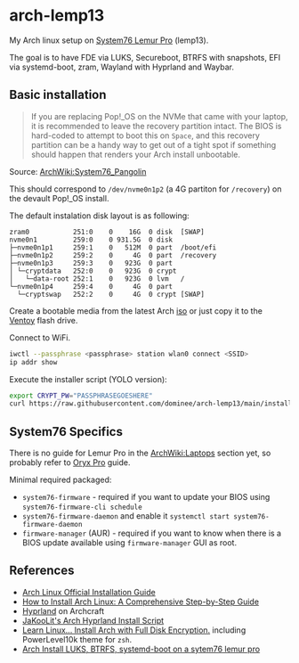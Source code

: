 # arch-lemp13

My Arch linux setup on [System76 Lemur Pro](https://system76.com/laptops/lemur) (lemp13).

The goal is to have FDE via LUKS, Secureboot, BTRFS with snapshots, EFI via systemd-boot, zram, Wayland with Hyprland and Waybar.

## Basic installation

> If you are replacing Pop!_OS on the NVMe that came with your laptop, it is recommended to leave the recovery partition intact. The BIOS is hard-coded to attempt to boot this on `Space`, and this recovery partition can be a handy way to get out of a tight spot if something should happen that renders your Arch install unbootable.

Source: [ArchWiki:System76_Pangolin](https://wiki.archlinux.org/title/System76_Pangolin_pang12#Recovery_partition)

This should correspond to `/dev/nvme0n1p2` (a 4G partiton for `/recovery`) on the devault Pop!_OS install.

The default instalation disk layout is as following:

```console
zram0           251:0    0    16G  0 disk  [SWAP]
nvme0n1         259:0    0 931.5G  0 disk  
├─nvme0n1p1     259:1    0   512M  0 part  /boot/efi
├─nvme0n1p2     259:2    0     4G  0 part  /recovery
├─nvme0n1p3     259:3    0   923G  0 part  
│ └─cryptdata   252:0    0   923G  0 crypt 
│   └─data-root 252:1    0   923G  0 lvm   /
└─nvme0n1p4     259:4    0     4G  0 part  
  └─cryptswap   252:2    0     4G  0 crypt [SWAP]
```


Create a bootable media from the latest Arch [iso](https://archlinux.org/download/) or just copy it to the [Ventoy](https://www.ventoy.net/en/doc_start.html) flash drive.

Connect to WiFi.

```zsh
iwctl --passphrase <passphrase> station wlan0 connect <SSID>
ip addr show
```

Execute the installer script (YOLO version):

```zsh
export CRYPT_PW="PASSPHRASEGOESHERE"
curl https://raw.githubusercontent.com/dominee/arch-lemp13/main/install.zsh | zsh | tee install.log
```

## System76 Specifics

There is no guide for Lemur Pro in the [ArchWiki:Laptops](https://wiki.archlinux.org/title/Category:System76) section yet, so probably refer to [Oryx Pro](https://wiki.archlinux.org/title/System76_Oryx_Pro) guide.

Minimal required packaged:

* `system76-firmware` - required if you want to update your BIOS using `system76-firmware-cli schedule`
* `system76-firmware-daemon` and enable it `systemctl start system76-firmware-daemon`
* `firmware-manager` (AUR) - required if you want to know when there is a BIOS update available using `firmware-manager` GUI as root.

## References

* [Arch Linux Official Installation Guide](https://wiki.archlinux.org/title/Installation_guide)
* [How to Install Arch Linux: A Comprehensive Step-by-Step Guide](https://www.learnlinux.tv/how-to-install-arch-linux-a-comprehensive-step-by-step-guide/)
* [Hyprland](https://wiki.archcraft.io/docs/wayland-compositors/hyprland/) on Archcraft
* [JaKooLit's Arch Hyprland Install Script](https://github.com/JaKooLit/Arch-Hyprland)
* [Learn Linux... Install Arch with Full Disk Encryption.](https://fernandocejas.com/blog/engineering/2020-12-28-install-arch-linux-full-disk-encryption/#default-shell) including PowerLevel10k theme for `zsh`.
* [Arch Install LUKS, BTRFS, systemd-boot on a sytem76 lemur pro](https://github.com/hmuendel/arch-install)
